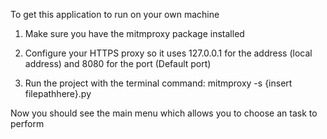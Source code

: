 To get this application to run on your own machine

1) Make sure you have the mitmproxy package installed

2) Configure your HTTPS proxy so it uses 127.0.0.1 for the address (local address) and 8080 for the port (Default port)

3) Run the project with the terminal command:
   mitmproxy -s {insert filepathhere}.py

Now you should see the main menu which allows you to choose an task to perform
